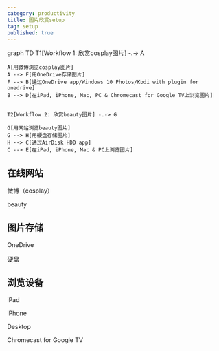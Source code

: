```yaml
---
category: productivity
title: 图片欣赏setup
tag: setup
published: true
---
```



<div class="mermaid">
    graph TD
    T1[Workflow 1: 欣赏cosplay图片] -.-> A

    A[用微博浏览cosplay图片]
    A --> F[用OneDrive存储图片]
    F --> B[通过OneDrive app/Windows 10 Photos/Kodi with plugin for onedrive]
    B --> D[在iPad, iPhone, Mac, PC & Chromecast for Google TV上浏览图片]


    T2[Workflow 2: 欣赏beauty图片] -.-> G

    G[用网站浏览beauty图片]
    G --> H[用硬盘存储图片]
    H --> C[通过AirDisk HDD app]
    C --> E[在iPad, iPhone, Mac & PC上浏览图片]
</div>

## 在线网站

微博（cosplay）

beauty

## 图片存储

OneDrive

硬盘

## 浏览设备

iPad

iPhone

Desktop

Chromecast for Google TV
